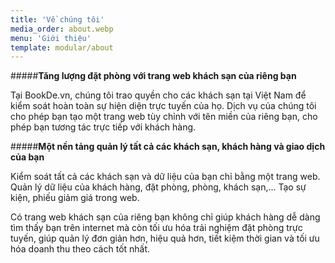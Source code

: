 ```yaml
---
title: 'Về chúng tôi'
media_order: about.webp
menu: 'Giới thiệu'
template: modular/about
---
```


#####**Tăng lượng đặt phòng với trang web khách sạn của riêng bạn**

Tại BookDe.vn, chúng tôi trao quyền cho các khách sạn tại Việt Nam để kiểm soát hoàn toàn sự hiện diện trực tuyến của họ. Dịch vụ của chúng tôi cho phép bạn tạo một trang web tùy chỉnh với tên miền của riêng bạn, cho phép bạn tương tác trực tiếp với khách hàng.

#####**Một nền tảng quản lý tất cả các khách sạn, khách hàng và giao dịch của bạn**

Kiểm soát tất cả các khách sạn và dữ liệu của bạn chỉ bằng một trang web. Quản lý dữ liệu của khách hàng, đặt phòng, phòng, khách sạn,... Tạo sự kiện, phiếu giảm giá trong web.

Có trang web khách sạn của riêng bạn không chỉ giúp khách hàng dễ dàng tìm thấy bạn trên internet mà còn tối ưu hóa trải nghiệm đặt phòng trực tuyến, giúp quản lý đơn giản hơn, hiệu quả hơn, tiết kiệm thời gian và tối ưu hóa doanh thu theo cách tốt nhất.

